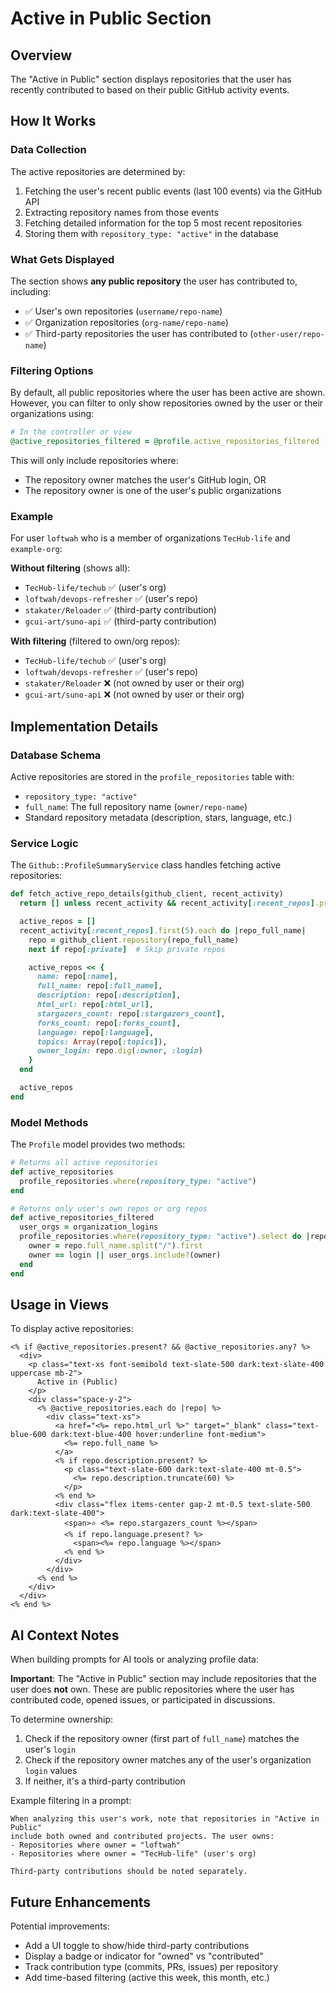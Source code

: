# Active in Public Section

## Overview

The "Active in Public" section displays repositories that the user has recently contributed to based on their public GitHub activity events.

## How It Works

### Data Collection

The active repositories are determined by:

1. Fetching the user's recent public events (last 100 events) via the GitHub API
2. Extracting repository names from those events
3. Fetching detailed information for the top 5 most recent repositories
4. Storing them with `repository_type: "active"` in the database

### What Gets Displayed

The section shows **any public repository** the user has contributed to, including:

- ✅ User's own repositories (`username/repo-name`)
- ✅ Organization repositories (`org-name/repo-name`)
- ✅ Third-party repositories the user has contributed to (`other-user/repo-name`)

### Filtering Options

By default, all public repositories where the user has been active are shown. However, you can filter to only show repositories owned by the user or their organizations using:

```ruby
# In the controller or view
@active_repositories_filtered = @profile.active_repositories_filtered
```

This will only include repositories where:
- The repository owner matches the user's GitHub login, OR
- The repository owner is one of the user's public organizations

### Example

For user `loftwah` who is a member of organizations `TecHub-life` and `example-org`:

**Without filtering** (shows all):
- `TecHub-life/techub` ✅ (user's org)
- `loftwah/devops-refresher` ✅ (user's repo)
- `stakater/Reloader` ✅ (third-party contribution)
- `gcui-art/suno-api` ✅ (third-party contribution)

**With filtering** (filtered to own/org repos):
- `TecHub-life/techub` ✅ (user's org)
- `loftwah/devops-refresher` ✅ (user's repo)
- `stakater/Reloader` ❌ (not owned by user or their org)
- `gcui-art/suno-api` ❌ (not owned by user or their org)

## Implementation Details

### Database Schema

Active repositories are stored in the `profile_repositories` table with:
- `repository_type: "active"`
- `full_name`: The full repository name (`owner/repo-name`)
- Standard repository metadata (description, stars, language, etc.)

### Service Logic

The `Github::ProfileSummaryService` class handles fetching active repositories:

```ruby
def fetch_active_repo_details(github_client, recent_activity)
  return [] unless recent_activity && recent_activity[:recent_repos].present?

  active_repos = []
  recent_activity[:recent_repos].first(5).each do |repo_full_name|
    repo = github_client.repository(repo_full_name)
    next if repo[:private]  # Skip private repos

    active_repos << {
      name: repo[:name],
      full_name: repo[:full_name],
      description: repo[:description],
      html_url: repo[:html_url],
      stargazers_count: repo[:stargazers_count],
      forks_count: repo[:forks_count],
      language: repo[:language],
      topics: Array(repo[:topics]),
      owner_login: repo.dig(:owner, :login)
    }
  end

  active_repos
end
```

### Model Methods

The `Profile` model provides two methods:

```ruby
# Returns all active repositories
def active_repositories
  profile_repositories.where(repository_type: "active")
end

# Returns only user's own repos or org repos
def active_repositories_filtered
  user_orgs = organization_logins
  profile_repositories.where(repository_type: "active").select do |repo|
    owner = repo.full_name.split("/").first
    owner == login || user_orgs.include?(owner)
  end
end
```

## Usage in Views

To display active repositories:

```erb
<% if @active_repositories.present? && @active_repositories.any? %>
  <div>
    <p class="text-xs font-semibold text-slate-500 dark:text-slate-400 uppercase mb-2">
      Active in (Public)
    </p>
    <div class="space-y-2">
      <% @active_repositories.each do |repo| %>
        <div class="text-xs">
          <a href="<%= repo.html_url %>" target="_blank" class="text-blue-600 dark:text-blue-400 hover:underline font-medium">
            <%= repo.full_name %>
          </a>
          <% if repo.description.present? %>
            <p class="text-slate-600 dark:text-slate-400 mt-0.5">
              <%= repo.description.truncate(60) %>
            </p>
          <% end %>
          <div class="flex items-center gap-2 mt-0.5 text-slate-500 dark:text-slate-400">
            <span>⭐ <%= repo.stargazers_count %></span>
            <% if repo.language.present? %>
              <span><%= repo.language %></span>
            <% end %>
          </div>
        </div>
      <% end %>
    </div>
  </div>
<% end %>
```

## AI Context Notes

When building prompts for AI tools or analyzing profile data:

**Important**: The "Active in Public" section may include repositories that the user does **not** own. These are public repositories where the user has contributed code, opened issues, or participated in discussions.

To determine ownership:
1. Check if the repository owner (first part of `full_name`) matches the user's `login`
2. Check if the repository owner matches any of the user's organization `login` values
3. If neither, it's a third-party contribution

Example filtering in a prompt:

```
When analyzing this user's work, note that repositories in "Active in Public" 
include both owned and contributed projects. The user owns:
- Repositories where owner = "loftwah"
- Repositories where owner = "TecHub-life" (user's org)

Third-party contributions should be noted separately.
```

## Future Enhancements

Potential improvements:
- Add a UI toggle to show/hide third-party contributions
- Display a badge or indicator for "owned" vs "contributed"
- Track contribution type (commits, PRs, issues) per repository
- Add time-based filtering (active this week, this month, etc.)

